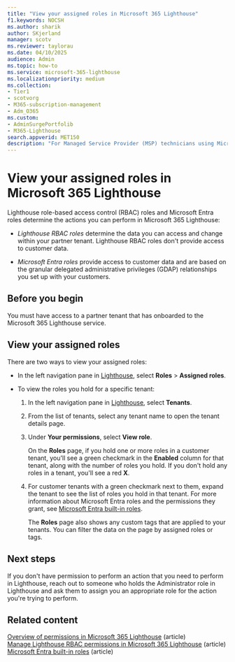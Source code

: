 ```yaml
---
title: "View your assigned roles in Microsoft 365 Lighthouse"
f1.keywords: NOCSH
ms.author: sharik
author: SKjerland
manager: scotv
ms.reviewer: taylorau
ms.date: 04/10/2025
audience: Admin
ms.topic: how-to
ms.service: microsoft-365-lighthouse
ms.localizationpriority: medium
ms.collection:
- Tier1
- scotvorg
- M365-subscription-management
- Adm_O365
ms.custom:
- AdminSurgePortfolib
- M365-Lighthouse                         
search.appverid: MET150
description: "For Managed Service Provider (MSP) technicians using Microsoft 365 Lighthouse, learn how to view your assigned Lighthouse roles and Microsoft Entra roles in Lighthouse."
---
```


# View your assigned roles in Microsoft 365 Lighthouse

Lighthouse role-based access control (RBAC) roles and Microsoft Entra roles determine the actions you can perform in Microsoft 365 Lighthouse:

- *Lighthouse RBAC roles* determine the data you can access and change within your partner tenant. Lighthouse RBAC roles don't provide access to customer data.

- *Microsoft Entra roles* provide access to customer data and are based on the granular delegated administrative privileges (GDAP) relationships you set up with your customers.

## Before you begin

You must have access to a partner tenant that has onboarded to the Microsoft 365 Lighthouse service.

## View your assigned roles

There are two ways to view your assigned roles:

- In the left navigation pane in <a href="https://go.microsoft.com/fwlink/p/?linkid=2168110" target="_blank">Lighthouse</a>, select **Roles** > **Assigned roles**.

- To view the roles you hold for a specific tenant:

    1. In the left navigation pane in <a href="https://go.microsoft.com/fwlink/p/?linkid=2168110" target="_blank">Lighthouse</a>, select **Tenants**.
    
    2. From the list of tenants, select any tenant name to open the tenant details page.
    
    3. Under **Your permissions**, select **View role**.
    
        On the **Roles** page, if you hold one or more roles in a customer tenant, you'll see a green checkmark in the **Enabled** column for that tenant, along with the number of roles you hold. If you don't hold any roles in a tenant, you'll see a red **X**.
     
    4. For customer tenants with a green checkmark next to them, expand the tenant to see the list of roles you hold in that tenant. For more information about Microsoft Entra roles and the permissions they grant, see [Microsoft Entra built-in roles](/azure/active-directory/roles/permissions-reference).
    
        The **Roles** page also shows any custom tags that are applied to your tenants. You can filter the data on the page by assigned roles or tags.

## Next steps

If you don't have permission to perform an action that you need to perform in Lighthouse, reach out to someone who holds the Administrator role in Lighthouse and ask them to assign you an appropriate role for the action you're trying to perform.

## Related content

[Overview of permissions in Microsoft 365 Lighthouse](m365-lighthouse-overview-of-permissions.md) (article)\
[Manage Lighthouse RBAC permissions in Microsoft 365 Lighthouse](m365-lighthouse-manage-lighthouse-rbac-permissions.md) (article)\
[Microsoft Entra built-in roles](/azure/active-directory/roles/permissions-reference) (article)
